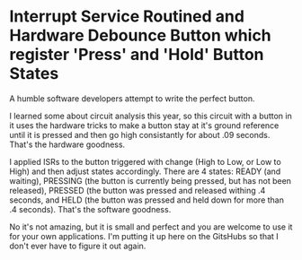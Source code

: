 # Interrupt Service Routined and Hardware Debounce Button which register 'Press' and 'Hold' Button States

A humble software developers attempt to write the perfect button.

I learned some about circuit analysis this year, so this circuit with a button in it uses the hardware tricks to make a button stay at it's ground reference until it is pressed and then go high consistantly for about .09 seconds. That's the hardware goodness.

I applied ISRs to the button triggered with change (High to Low, or Low to High) and then adjust states accordingly. There are 4 states: READY (and waiting), PRESSING (the button is currently being pressed, but has not been released), PRESSED (the button was pressed and released withing .4 seconds, and HELD (the button was pressed and held down for more than .4 seconds). That's the software goodness.

No it's not amazing, but it is small and perfect and you are welcome to use it for your own applications. I'm putting it up here on the GitsHubs so that I don't ever have to figure it out again.
